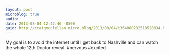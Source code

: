 ```yaml
---
layout: post
microblog: true
audio: 
date: 2013-08-04 12:47:46 -0500
guid: http://craigmcclellan.micro.blog/2013/08/04/t364080232518520834.html
---
```

My goal is to avoid the internet until I get back to Nashville and can watch the whole 12th Doctor reveal. #nervous #excited
